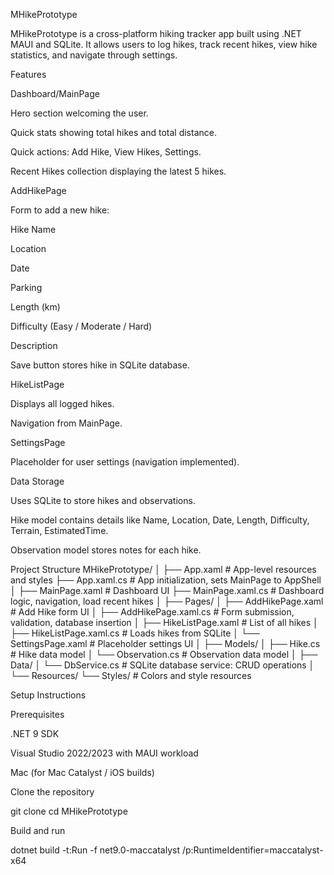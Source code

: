 MHikePrototype

MHikePrototype is a cross-platform hiking tracker app built using .NET MAUI and SQLite. It allows users to log hikes, track recent hikes, view hike statistics, and navigate through settings.

Features

Dashboard/MainPage

Hero section welcoming the user.

Quick stats showing total hikes and total distance.

Quick actions: Add Hike, View Hikes, Settings.

Recent Hikes collection displaying the latest 5 hikes.

AddHikePage

Form to add a new hike:

Hike Name

Location

Date

Parking

Length (km)

Difficulty (Easy / Moderate / Hard)

Description

Save button stores hike in SQLite database.

HikeListPage

Displays all logged hikes.

Navigation from MainPage.

SettingsPage

Placeholder for user settings (navigation implemented).

Data Storage

Uses SQLite to store hikes and observations.

Hike model contains details like Name, Location, Date, Length, Difficulty, Terrain, EstimatedTime.

Observation model stores notes for each hike.

Project Structure
MHikePrototype/
│
├── App.xaml # App-level resources and styles
├── App.xaml.cs # App initialization, sets MainPage to AppShell
│
├── MainPage.xaml # Dashboard UI
├── MainPage.xaml.cs # Dashboard logic, navigation, load recent hikes
│
├── Pages/
│ ├── AddHikePage.xaml # Add Hike form UI
│ ├── AddHikePage.xaml.cs # Form submission, validation, database insertion
│ ├── HikeListPage.xaml # List of all hikes
│ ├── HikeListPage.xaml.cs # Loads hikes from SQLite
│ └── SettingsPage.xaml # Placeholder settings UI
│
├── Models/
│ ├── Hike.cs # Hike data model
│ └── Observation.cs # Observation data model
│
├── Data/
│ └── DbService.cs # SQLite database service: CRUD operations
│
└── Resources/
└── Styles/ # Colors and style resources

Setup Instructions

Prerequisites

.NET 9 SDK

Visual Studio 2022/2023 with MAUI workload

Mac (for Mac Catalyst / iOS builds)

Clone the repository

git clone
cd MHikePrototype

Build and run

dotnet build -t:Run -f net9.0-maccatalyst /p:RuntimeIdentifier=maccatalyst-x64
